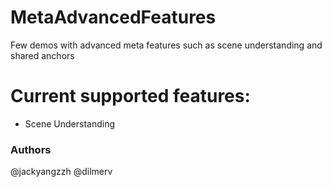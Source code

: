 # MetaAdvancedFeatures
Few demos with advanced meta features such as scene understanding and shared anchors

# Current supported features:
- Scene Understanding

### Authors
@jackyangzzh
@dilmerv
